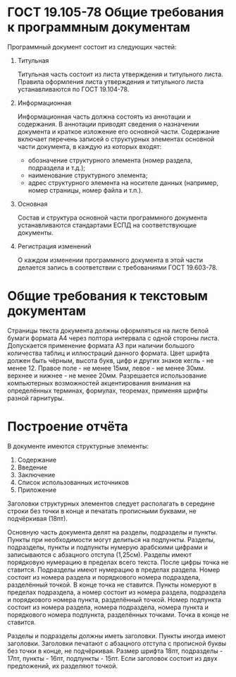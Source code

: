 # ГОСТ 19.105-78 Общие требования к программным документам

Программный документ состоит из следующих частей:

1. Титульная

    Титульная часть состоит из листа утверждения и титульного листа. Правила оформления листа утверждения и титульного листа устанавливаются по ГОСТ 19.104-78.

2. Информационная

    Информационная часть должна состоять из аннотации и содержания. В аннотации приводят сведения о назначении документа и краткое изложение его основной части. Содержание включает перечень записей о структурных элементах основной части документа, в каждую из которых входят:

    - обозначение структурного элемента (номер раздела, подраздела и т.д.);
    - наименование структурного элемента;
    - адрес структурного элемента на носителе данных (например, номер страницы, номер файла и т.п.).

3. Основная

    Состав и структура основной части программного документа устанавливаются стандартами ЕСПД на соответствующие документы.

4. Регистрация изменений

    О каждом изменении программного документа в этой части делается запись в соответствии с требованиями ГОСТ 19.603-78.

# Общие требования к текстовым документам

Страницы текста документа должны оформляться на листе белой бумаги формата А4 через полтора интервала с одной стороны листа. Допускается применение формата А3 при наличии большого количества таблиц и иллюстраций данного формата. Цвет шрифта должен быть чёрным, высота букв, цифр и других знаков кегль - не менее 12. Правое поле - не менее 15мм, левое - не менее 30мм. верхнее и нижнее - не менее 20мм. Разрешается использование компьютерных возможностей акцентирования внимания на определённых терминах, формулах, теоремах, применяя шрифты разной гарнитуры.

# Построение отчёта

В документе имеются структурные элементы:

1. Содержание
2. Введение
3. Заключение
4. Список использованных источников
5. Приложение

Заголовки структурных элементов следует располагать в середине строки без точки в конце и печатать прописными буквами, не подчёркивая (18пт).

Основную часть документа делят на разделы, подразделы и пункты. Пункты при необходимости могут делиться на подпункты. Разделы, подразделы, пункты и подпункты нумерую арабскими цифрами и записываются с абзацного отступа (1,25см). Разделы имеют порядковую нумерацию в пределах всего текста. После цифры точка не ставится. Подразделы имеют нумерацию в пределах раздела. Номер состоит из номера раздела и порядкового номера подраздела, разделённый точкой. В конце точка не ставится. Пункты номеруют в пределах подраздела, а номер состоит из номера раздела, подраздела и порядкового номера пункта, разделённый точкой. Номер подпункта состоит из номера раздела, номера подраздела, номера пункта и порядкового номера подпункта, разделённых точками. Точка в конце не ставится.

Разделы и подразделы должны иметь заголовки. Пункты иногда имеют заголовки. Заголовки печатают с абзацного отступа с прописной буквы без точки в конце, не подчёркивая. Размер шрифта 18пт, подразделы - 17пт, пункты - 16пт, подпункты - 15пт. Если заголовок состоит из двух предложений, их разделяют точкой.